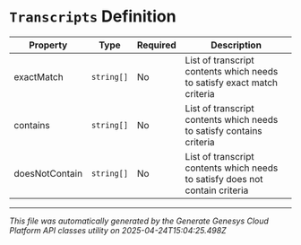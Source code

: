 # `Transcripts` Definition

| Property | Type | Required | Description |
|----------|------|----------|-------------|
| exactMatch | `string[]` | No | List of transcript contents which needs to satisfy exact match criteria |
| contains | `string[]` | No | List of transcript contents which needs to satisfy contains criteria |
| doesNotContain | `string[]` | No | List of transcript contents which needs to satisfy does not contain criteria |

---

*This file was automatically generated by the Generate Genesys Cloud Platform API classes utility on 2025-04-24T15:04:25.498Z*
